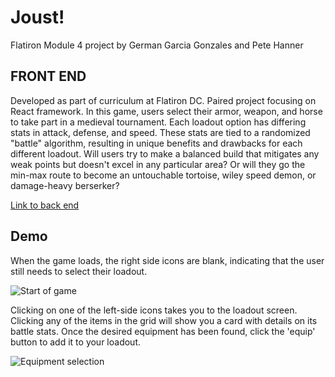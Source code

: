 # Joust!

Flatiron Module 4 project by German Garcia Gonzales and Pete Hanner

## FRONT END

Developed as part of curriculum at Flatiron DC. Paired project focusing on React framework. In this game, users select their armor, weapon, and horse to take part in a medieval tournament. Each loadout option has differing stats in attack, defense, and speed. These stats are tied to a randomized "battle" algorithm, resulting in unique benefits and drawbacks for each different loadout. Will users try to make a balanced build that mitigates any weak points but doesn't excel in any particular area? Or will they go the min-max route to become an untouchable tortoise, wiley speed demon, or damage-heavy berserker? 

[Link to back end](https://github.com/PeteHanner/joust-app-backend)

## Demo

When the game loads, the right side icons are blank, indicating that the user still needs to select their loadout.

![Start of game](https://s5.gifyu.com/images/01-start.gif)

Clicking on one of the left-side icons takes you to the loadout screen. Clicking any of the items in the grid will show you a card with details on its battle stats. Once the desired equipment has been found, click the 'equip' button to add it to your loadout.

![Equipment selection](https://s5.gifyu.com/images/02-equipment.gif)